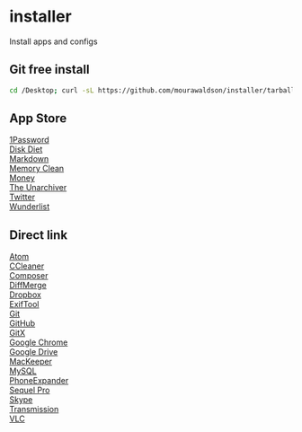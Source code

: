 # installer
Install apps and configs
## Git free install
```bash
cd /Desktop; curl -sL https://github.com/mourawaldson/installer/tarball/master | tar -xzv --strip-components 1 && bash installer --exclude=README.md
```

## App Store
[1Password](https://itunes.apple.com/br/app/1password-password-manager/id443987910?l=en&mt=12)  
[Disk Diet](https://itunes.apple.com/br/app/disk-diet/id445512770?l=en&mt=12)  
[Markdown](https://itunes.apple.com/br/app/markdown/id727484953?l=en&mt=12)  
[Memory Clean](https://itunes.apple.com/br/app/memory-clean/id451444120?l=en&mt=12)  
[Money](https://itunes.apple.com/br/app/money-by-jumsoft/id402410845?l=en&mt=12)  
[The Unarchiver](https://itunes.apple.com/br/app/the-unarchiver/id425424353?l=en&mt=12)  
[Twitter](https://itunes.apple.com/br/app/twitter/id409789998?l=en&mt=12)  
[Wunderlist](https://itunes.apple.com/br/app/wunderlist-to-do-list-tasks/id410628904?l=en&mt=12)  
## Direct link
[Atom](https://atom.io/download/mac)  
[CCleaner](https://www.piriform.com/ccleaner/download?mac)  
[Composer](https://getcomposer.org/download)  
[DiffMerge](https://sourcegear.com/diffmerge/downloads.php)  
[Dropbox](https://www.dropbox.com/download?full=1&plat=mac)  
[ExifTool](http://www.sno.phy.queensu.ca/~phil/exiftool)  
[Git](http://git-scm.com/download/mac)  
[GitHub](https://central.github.com/mac/latest)  
[GitX](http://builds.phere.net/GitX/development/GitX-dev.dmg)  
[Google Chrome](https://dl.google.com/chrome/mac/stable/GGRO/googlechrome.dmg)  
[Google Drive](https://dl.google.com/drive/installgoogledrive.dmg)  
[MacKeeper](http://download.mackeeper.com/package.php?bundleId=29_2)   
[MySQL](http://dev.mysql.com/downloads/mysql)  
[PhoneExpander](http://phoneexpander.com/download)  
[Sequel Pro](http://www.sequelpro.com/download)  
[Skype](http://www.skype.com/go/getskype-macosx)  
[Transmission](http://www.transmissionbt.com/download)  
[VLC](http://www.videolan.org/vlc/download-macosx.html)  
